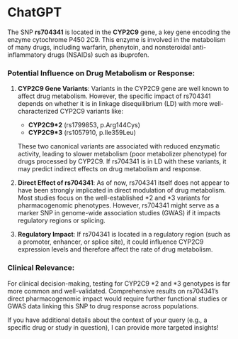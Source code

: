 # ChatGPT

The SNP **rs704341** is located in the **CYP2C9** gene, a key gene encoding the enzyme cytochrome P450 2C9. This enzyme is involved in the metabolism of many drugs, including warfarin, phenytoin, and nonsteroidal anti-inflammatory drugs (NSAIDs) such as ibuprofen.

### Potential Influence on Drug Metabolism or Response:
1. **CYP2C9 Gene Variants**: Variants in the CYP2C9 gene are well known to affect drug metabolism. However, the specific impact of rs704341 depends on whether it is in linkage disequilibrium (LD) with more well-characterized CYP2C9 variants like:
   - **CYP2C9*2** (rs1799853, p.Arg144Cys)
   - **CYP2C9*3** (rs1057910, p.Ile359Leu)

   These two canonical variants are associated with reduced enzymatic activity, leading to slower metabolism (poor metabolizer phenotype) for drugs processed by CYP2C9. If rs704341 is in LD with these variants, it may predict indirect effects on drug metabolism and response.

2. **Direct Effect of rs704341**: As of now, rs704341 itself does not appear to have been strongly implicated in direct modulation of drug metabolism. Most studies focus on the well-established *2 and *3 variants for pharmacogenomic phenotypes. However, rs704341 might serve as a marker SNP in genome-wide association studies (GWAS) if it impacts regulatory regions or splicing.

3. **Regulatory Impact**: If rs704341 is located in a regulatory region (such as a promoter, enhancer, or splice site), it could influence CYP2C9 expression levels and therefore affect the rate of drug metabolism.

### Clinical Relevance:
For clinical decision-making, testing for CYP2C9 *2 and *3 genotypes is far more common and well-validated. Comprehensive results on rs704341’s direct pharmacogenomic impact would require further functional studies or GWAS data linking this SNP to drug response across populations.

If you have additional details about the context of your query (e.g., a specific drug or study in question), I can provide more targeted insights!